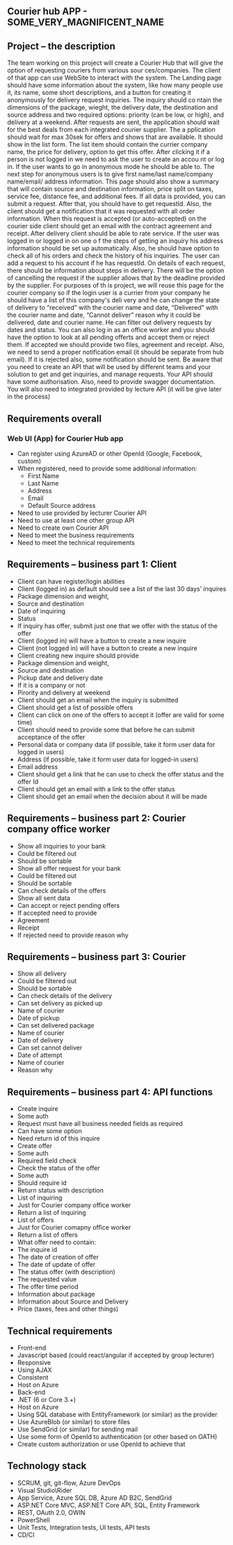 ## Courier hub APP - SOME_VERY_MAGNIFICENT_NAME

## Project – the description
The team working on this project will create a Courier Hub that will give the option of requesting couriers from various sour ces/companies. The client of
that app can use WebSite to interact with the system. The Landing page should have some information about the system, like how many people use it, its
name, some short descriptions, and a button for creating it anonymously for delivery request inquiries. The inquiry should co ntain the dimensions of the
package, wieght, the delivery date, the destination and source address and two required options: priority (can be low, or high), and delivery at a
weekend. After requests are sent, the application should wait for the best deals from each integrated courier supplier. The a pplication should wait for
max 30sek for offers and shows that are available. It should show in the list form. The list item should contain the currier company name, the price for
delivery, option to get this offer. After clicking it if a person is not logged in we need to ask the user to create an accou nt or log in. If the user wants to go
in anonymous mode he should be able to. The next step for anonymous users is to give first name/last name/company name/email/ address information.
This page should also show a summary that will contain source and destination information, price split on taxes, service fee, distance fee, and additional
fees. If all data is provided, you can submit a request. After that, you should have to get requestId. Also, the client should get a notification that it was
requested with all order information. When this request is accepted (or auto-accepted) on the courier side client should get an email with the contract
agreement and receipt. After delivery client should be able to rate service. If the user was logged in or logged in on one o f the steps of getting an inquiry
his address information should be set up automatically. Also, he should have option to check all of his orders and check the history of his inquiries. The
user can add a request to his account if he has requestId. On details of each request, there should be information about steps in delivery. There will be
the option of cancelling the request if the supplier allows that by the deadline provided by the supplier. For purposes of th is project, we will reuse this
page for the courier company so if the login user is a currier from your company he should have a list of this company's deli very and he can change the
state of delivery to “received” with the courier name and date, “Delivered” with the courier name and date, “Cannot deliver” reason why it could be
delivered, date and courier name. He can filter out delivery requests by dates and status. You can also log in as an office worker and you should have the
option to look at all pending offerts and accept them or reject them. If accepted we should provide two files, agreement and receipt. Also, we need to
send a proper notification email (it should be separate from hub email). If it is rejected also, some notification should be sent.
Be aware that you need to create an API that will be used by different teams and your solution to get and get inquiries, and manage requests. Your API
should have some authorisation. Also, need to provide swagger documentation. You will also need to integrated provided by lecture API (it will be give
later in the process)


## Requirements overall
### Web UI (App) for Courier Hub app
 - Can register using AzureAD or other OpenId (Google, Facebook, custom)
 - When registered, need to provide some additional information:
    - First Name
    - Last Name
    - Address
    - Email
    - Default Source address
 - Need to use provided by lecturer Courier API
 - Need to use at least one other group API
 - Need to create own Courier API
 - Need to meet the business requirements
 - Need to meet the technical requirements

## Requirements – business part 1: Client

 - Client can have register/login abilities
 - Client (logged in) as default should see a list of the last 30 days’ inquires
 - Package dimension and weight,
 - Source and destination
 - Date of inquiring
 - Status
 - If inquiry has offer, submit just one that we offer with the status of the offer
 - Client (logged in) will have a button to create a new inquire
 - Client (not logged in) will have a button to create a new inquire
 - Client creating new inquire should provide
 - Package dimension and weight,
 - Source and destination
 - Pickup date and delivery date
 - If it is a company or not
 - Pirority and delivery at weekend
 - Client should get an email when the inquiry is submitted
 - Client should get a list of possible offers
 - Client can click on one of the offers to accept it (offer are valid for some time)
 - Client should need to provide some that before he can submit acceptance of the offer
 - Personal data or company data (if possible, take it form user data for logged in users)
 - Address (if possible, take it form user data for logged-in users)
 - Email address
 - Client should get a link that he can use to check the offer status and the offer Id
 - Client should get an email with a link to the offer status
 - Client should get an email when the decision about it will be made

## Requirements – business part 2: Courier company office worker
 - Show all inquiries to your bank
 - Could be filtered out
 - Should be sortable
 - Show all offer request for your bank
 - Could be filtered out
 - Should be sortable
 - Can check details of the offers
 - Show all sent data
 - Can accept or reject pending offers
 - If accepted need to provide
 - Agreement
 - Receipt
 - If rejected need to provide reason why

## Requirements – business part 3: Courier
 - Show all delivery
 - Could be filtered out
 - Should be sortable
 - Can check details of the delivery
 - Can set delivery as picked up
 - Name of courier
 - Date of pickup
 - Can set delivered package
 - Name of courier
 - Date of delivery
 - Can set cannot deliver
 - Date of attempt
 - Name of courier
 - Reason why

## Requirements – business part 4: API functions

 - Create inquire
 - Some auth
 - Request must have all business needed fields as required
 - Can have some option
 - Need return id of this inquire
 - Create offer
 - Some auth
 - Required field check
 - Check the status of the offer
 - Some auth
 - Should require id
 - Return status with description
 - List of inquiring
 - Just for Courier company office worker
 - Return a list of inquiring
 - List of offers
 - Just for Courier comapny office worker
 - Return a list of offers
 - What offer need to contain:
 - The inquire id
 - The date of creation of offer
 - The date of update of offer
 - The status offer (with description)
 - The requested value
 - The offer time period
 - Information about package
 - Information about Source and Delivery
 - Price (taxes, fees and other things)


 ## Technical requirements
 - Front-end
 - Javascript based (could react/angular if accepted by group lecturer)
 - Responsive
 - Using AJAX
 - Consistent
 - Host on Azure
 - Back-end
 - .NET (6 or Core 3.+)
 - Host on Azure
 - Using SQL database with EntityFramework (or similar) as the provider
 - Use AzureBlob (or similar) to store files
 - Use SendGrid (or similar) for sending mail
 - Use some form of OpenId to authentication (or other based on OATH)
 - Create custom authorization or use OpenId to achieve that

## Technology stack
 - SCRUM, git, git-flow, Azure DevOps
 - Visual Studio\Rider
 - App Service, Azure SQL DB, Azure AD B2C, SendGrid
 - ASP.NET Core MVC, ASP.NET Core API, SQL, Entity Framework
 - REST, OAuth 2.0, OWIN
 - PowerShell
 - Unit Tests, Integration tests, UI tests, API tests
 - CD/CI